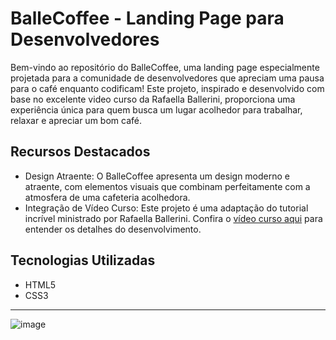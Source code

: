 # BalleCoffee - Landing Page para Desenvolvedores
Bem-vindo ao repositório do BalleCoffee, uma landing page especialmente projetada para a comunidade de desenvolvedores que apreciam uma pausa para o café enquanto codificam! Este projeto, inspirado e desenvolvido com base no excelente video curso da Rafaella Ballerini, proporciona uma experiência única para quem busca um lugar acolhedor para trabalhar, relaxar e apreciar um bom café.

## Recursos Destacados
- Design Atraente: O BalleCoffee apresenta um design moderno e atraente, com elementos visuais que combinam perfeitamente com a atmosfera de uma cafeteria acolhedora.
- Integração de Vídeo Curso: Este projeto é uma adaptação do tutorial incrível ministrado por Rafaella Ballerini. Confira o [vídeo curso aqui](https://www.youtube.com/watch?v=Lx_YsoMgP40) para entender os detalhes do desenvolvimento.

## Tecnologias Utilizadas
- HTML5
- CSS3
---
![image](https://github.com/bslindoso/ballecoffee_landingpage/assets/48108317/a76db07b-927c-4cf3-9acd-0cab4a33f8b5)

